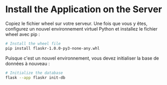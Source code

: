 # Install the Application on the Server

Copiez le fichier wheel sur votre serveur. Une fois que vous y êtes, configurez un nouvel environnement virtuel Python et installez le fichier wheel avec pip :

```bash
# Install the wheel file
pip install flaskr-1.0.0-py3-none-any.whl
```

Puisque c'est un nouvel environnement, vous devez initialiser la base de données à nouveau :

```bash
# Initialize the database
flask --app flaskr init-db
```
